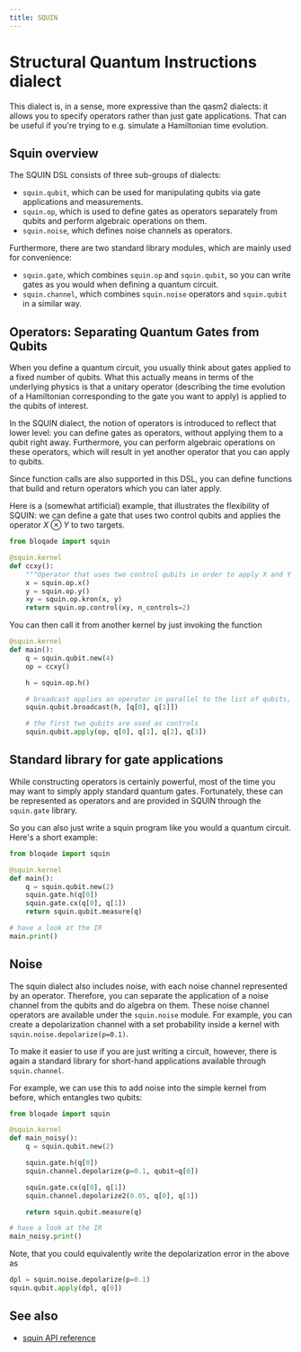 ```yaml
---
title: SQUIN
---
```


# Structural Quantum Instructions dialect

This dialect is, in a sense, more expressive than the qasm2 dialects: it allows you to specify operators rather than just gate applications.
That can be useful if you're trying to e.g. simulate a Hamiltonian time evolution.

## Squin overview

The SQUIN DSL consists of three sub-groups of dialects:

* `squin.qubit`, which can be used for manipulating qubits via gate applications and measurements.
* `squin.op`, which is used to define gates as operators separately from qubits and perform algebraic operations on them.
* `squin.noise`, which defines noise channels as operators.

Furthermore, there are two standard library modules, which are mainly used for convenience:

* `squin.gate`, which combines `squin.op` and `squin.qubit`, so you can write gates as you would when defining a quantum circuit.
* `squin.channel`, which combines `squin.noise` operators and `squin.qubit` in a similar way.


## Operators: Separating Quantum Gates from Qubits

When you define a quantum circuit, you usually think about gates applied to a fixed number of qubits.
What this actually means in terms of the underlying physics is that a unitary operator (describing the time evolution of a Hamiltonian corresponding to the gate you want to apply) is applied to the qubits of interest.

In the SQUIN dialect, the notion of operators is introduced to reflect that lower level: you can define gates as operators, without applying them to a qubit right away.
Furthermore, you can perform algebraic operations on these operators, which will result in yet another operator that you can apply to qubits.

Since function calls are also supported in this DSL, you can define functions that build and return operators which you can later apply.

Here is a (somewhat artificial) example, that illustrates the flexibility of SQUIN: we can define a gate that uses two control qubits and applies the operator $X \otimes Y$ to two targets.


```python
from bloqade import squin

@squin.kernel
def ccxy():
    """Operator that uses two control qubits in order to apply X and Y to two distinct target qubits."""
    x = squin.op.x()
    y = squin.op.y()
    xy = squin.op.kron(x, y)
    return squin.op.control(xy, n_controls=2)
```

You can then call it from another kernel by just invoking the function

```python
@squin.kernel
def main():
    q = squin.qubit.new(4)
    op = ccxy()

    h = squin.op.h()

    # broadcast applies an operator in parallel to the list of qubits, in this case the first two
    squin.qubit.broadcast(h, [q[0], q[1]])

    # the first two qubits are used as controls
    squin.qubit.apply(op, q[0], q[1], q[2], q[3])
```


## Standard library for gate applications

While constructing operators is certainly powerful, most of the time you may want to simply apply standard quantum gates.
Fortunately, these can be represented as operators and are provided in SQUIN through the `squin.gate` library.

So you can also just write a squin program like you would a quantum circuit.
Here's a short example:

```python
from bloqade import squin

@squin.kernel
def main():
    q = squin.qubit.new(2)
    squin.gate.h(q[0])
    squin.gate.cx(q[0], q[1])
    return squin.qubit.measure(q)

# have a look at the IR
main.print()
```

## Noise

The squin dialect also includes noise, with each noise channel represented by an operator.
Therefore, you can separate the application of a noise channel from the qubits and do algebra on them.
These noise channel operators are available under the `squin.noise` module.
For example, you can create a depolarization channel with a set probability inside a kernel with `squin.noise.depolarize(p=0.1)`.

To make it easier to use if you are just writing a circuit, however, there is again a standard library for short-hand applications available through `squin.channel`.

For example, we can use this to add noise into the simple kernel from before, which entangles two qubits:

```python
from bloqade import squin

@squin.kernel
def main_noisy():
    q = squin.qubit.new(2)

    squin.gate.h(q[0])
    squin.channel.depolarize(p=0.1, qubit=q[0])

    squin.gate.cx(q[0], q[1])
    squin.channel.depolarize2(0.05, q[0], q[1])

    return squin.qubit.measure(q)

# have a look at the IR
main_noisy.print()
```

Note, that you could equivalently write the depolarization error in the above as

```python
dpl = squin.noise.depolarize(p=0.1)
squin.qubit.apply(dpl, q[0])
```

## See also
* [squin API reference](../../../reference/bloqade-circuit/src/bloqade/squin/)
